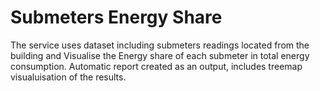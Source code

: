 # Submeters Energy Share 

The service uses dataset including submeters readings located from the building and Visualise the Energy share of each submeter in total energy consumption. Automatic report created as an output, includes treemap visualuisation of the results. 
